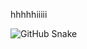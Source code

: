 hhhhhiiiii

![GitHub Snake](https://raw.githubusercontent.com/Namiii135/Namiii135/output/github-contribution-grid-snake.svg)
